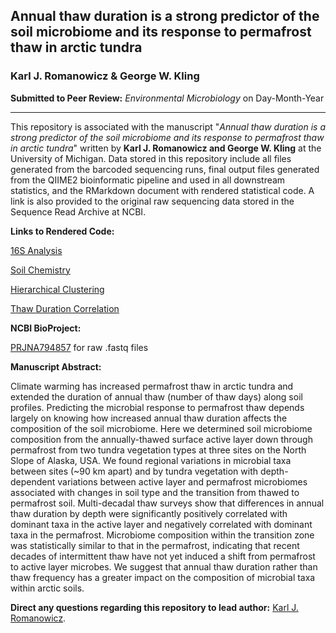 ## Annual thaw duration is a strong predictor of the soil microbiome and its response to permafrost thaw in arctic tundra

### Karl J. Romanowicz & George W. Kling

**Submitted to Peer Review:** *Environmental Microbiology* on Day-Month-Year
_____________________________________

This repository is associated with the manuscript "*Annual thaw duration is a strong predictor of the soil microbiome and its response to permafrost thaw in arctic tundra*" written by **Karl J. Romanowicz and George W. Kling** at the University of Michigan. Data stored in this repository include all files generated from the barcoded sequencing runs, final output files generated from the QIIME2 bioinformatic pipeline and used in all downstream statistics, and the RMarkdown document with rendered statistical code. A link is also provided to the original raw sequencing data stored in the Sequence Read Archive at NCBI.

**Links to Rendered Code:** 

[16S Analysis](https://rpubs.com/kjromano/EnvMicro22_16S_Analysis)

[Soil Chemistry](https://rpubs.com/kjromano/EnvMicro22_SOIL_Analysis)

[Hierarchical Clustering](https://rpubs.com/kjromano/EnvMicro22_CLUSTER_Analysis)

[Thaw Duration Correlation](https://rpubs.com/kjromano/EnvMicro22_CORR_Analysis)

**NCBI BioProject:**

[PRJNA794857](https://www.ncbi.nlm.nih.gov/bioproject/?term=PRJNA794857) for raw .fastq files

**Manuscript Abstract:**

Climate warming has increased permafrost thaw in arctic tundra and extended the duration of annual thaw (number of thaw days) along soil profiles. Predicting the microbial response to permafrost thaw depends largely on knowing how increased annual thaw duration affects the composition of the soil microbiome. Here we determined soil microbiome composition from the annually-thawed surface active layer down through permafrost from two tundra vegetation types at three sites on the North Slope of Alaska, USA. We found regional variations in microbial taxa between sites (~90 km apart) and by tundra vegetation with depth-dependent variations between active layer and permafrost microbiomes associated with changes in soil type and the transition from thawed to permafrost soil. Multi-decadal thaw surveys show that differences in annual thaw duration by depth were significantly positively correlated with dominant taxa in the active layer and negatively correlated with dominant taxa in the permafrost. Microbiome composition within the transition zone was statistically similar to that in the permafrost, indicating that recent decades of intermittent thaw have not yet induced a shift from permafrost to active layer microbes. We suggest that annual thaw duration rather than thaw frequency has a greater impact on the composition of microbial taxa within arctic soils.

**Direct any questions regarding this repository to lead author:** [Karl J. Romanowicz](mailto:kjromano@umich.edu).
